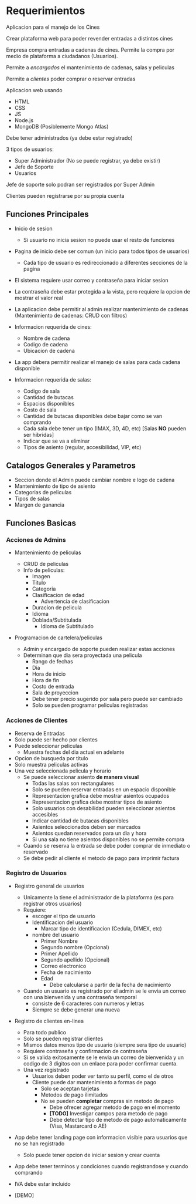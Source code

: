 # Requerimientos

Aplicacion para el manejo de los Cines

Crear plataforma web para poder revender entradas a distintos cines

Empresa compra entradas a cadenas de cines. Permite la compra por medio de plataforma a ciudadanos (Usuarios).

Permite a *encargados* el mantenimiento de cadenas, salas y peliculas

Permite a *clientes* poder comprar o reservar entradas

Aplicacion web usando 
- HTML
- CSS
- JS
- Node.js
- MongoDB (Posiblemente Mongo Atlas)

Debe tener administrados (ya debe estar registrado)

3 tipos de usuarios:

- Super Administrador (No se puede registrar, ya debe existir)
- Jefe de Soporte
- Usuarios

Jefe de soporte solo podran ser registrados por Super Admin

Clientes pueden registrarse por su propia cuenta

## Funciones Principales

- Inicio de sesion 
    - Si usuario no inicia sesion no puede usar el resto de funciones

- Pagina de inicio debe ser comun (un inicio para todos tipos de usuarios)
    - Cada tipo de usuario es redireccionado a diferentes secciones de la pagina

- El sistema requiere usar correo y contraseña para iniciar sesion

- La contraseña debe estar protegida a la vista, pero requiere la opcion de mostrar el valor real

- La aplicacion debe permitir al admin realizar mantenimiento de cadenas (Mantenimiento de cadenas: CRUD con filtros)

- Informacion requerida de cines:
    - Nombre de cadena
    - Codigo de cadena
    - Ubicacion de cadena

- La app debera permitir realizar el manejo de salas para cada cadena disponible

- Informacion requerida de salas:
    - Codigo de sala
    - Cantidad de butacas
    - Espacios disponibles
    - Costo de sala
    - Cantidad de butacas disponibles debe bajar como se van comprando
    - Cada sala debe tener un tipo (IMAX, 3D, 4D, etc) [Salas **NO** pueden ser hibridas]
    - Indicar que se va a eliminar
    - Tipos de asiento (regular, accesibilidad, VIP, etc)

## Catalogos Generales y Parametros

- Seccion donde el Admin puede cambiar nombre e logo de cadena
- Mantenimiento de tipo de asiento
- Categorias de peliculas
- Tipos de salas
- Margen de ganancia

## Funciones Basicas

### Acciones de Admins

- Mantenimiento de peliculas
    - CRUD de peliculas
    - Info de peliculas:
        - Imagen
        - Titulo
        - Categoria
        - Clasificacion de edad
            - Advertencia de clasificacion
        - Duracion de pelicula
        - Idioma
        - Doblada/Subtitulada
            - Idioma de Subtitulado

- Programacion de cartelera/peliculas
    - Admin y encargado de soporte pueden realizar estas acciones
    - Determinan que dia sera proyectada una pelicula
        - Rango de fechas
        - Dia
        - Hora de inicio
        - Hora de fin
        - Costo de entrada
        - Sala de proyeccion
        - Debe tener precio sugerido por sala pero puede ser cambiado
        - Solo se pueden programar peliculas registradas

### Acciones de Clientes
- Reserva de Entradas
- Solo puede ser hecho por clientes
- Puede seleccionar peliculas
    - Muestra fechas del dia actual en adelante
- Opcion de busqueda por titulo
- Solo muestra peliculas activas
- Una vez seleccionada pelicula y horario
    - Se puede seleccionar asiento **de manera visual**
        - Todas las salas son rectangulares
        - Solo se pueden reservar entradas en un espacio disponible
        - Representacion grafica debe mostrar asientos ocupados
        - Representacion grafica debe mostrar tipos de asiento
        - Solo usuarios con desabilidad pueden seleccionar asientos accesibles
        - Indicar cantidad de butacas disponibles
        - Asientos seleccionados deben ser marcados 
        - Asientos quedan reservados para un dia y hora
        - Si una sala no tiene asientos disponibles no se permite compra
    - Cuando se reserva la entrada se debe poder comprar de inmediato o reservado
    - Se debe pedir al cliente el metodo de pago para imprimir factura

### Registro de Usuarios

- Registro general de usuarios
    - Unicamente la tiene el administrador de la plataforma (es para registrar otros usuarios)
    - Requiere:
        - escoger el tipo de usuario
         - Identificacion del usuario
            - Marcar tipo de identificacion (Cedula, DIMEX, etc)
         - nombre del usuario
            - Primer Nombre
            - Segundo nombre (Opcional)
            - Primer Apellido
            - Segundo apellido (Opcional)
            - Correo electronico
            - Fecha de nacimiento
            - Edad
                - Debe calcularse a partir de la fecha de nacimiento
    - Cuando un usuario es registrado por el admin se le envia un correo con una bienvenida y una contraseña temporal
        - consiste de 6 caracteres con numeros y letras
        - Siempre se debe generar una nueva

- Registro de clientes en-linea
    - Para todo publico
    - Solo se pueden registrar clientes
    - Mismos datos menos tipo de usuario (siempre sera tipo de usuario)
    - Requiere contraseña y confirmacion de contraseña
    - Si se valida exitosamente se le envia un correo de bienvenida y un codigo de 3 digitos con un enlace para poder confirmar cuenta.
    - Una vez registrado
        - Usuarios deben poder ver tanto su perfil, como el de otros
        - Cliente puede dar mantenimiento a formas de pago
            - Solo se aceptan tarjetas
            - Metodos de pago ilimitados
            - No se pueden **completar** compras sin metodo de pago
                - Debe ofrecer agregar metodo de pago en el momento
                - **[TODO]** Investigar campos para metodo de pago
                - Debe detectar tipo de metodo de pago automaticamente (Visa, Mastarcard o AE)

- App debe tener landing page con informacion visible para usuarios que no se han registrado
    - Solo puede tener opcion de iniciar sesion y crear cuenta
- App debe tener terminos y condiciones cuando registrandose y cuando comprando
- IVA debe estar incluido

- [DEMO]